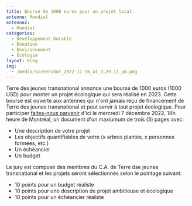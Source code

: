 ```yaml
---
title: Bourse de 1000 euros pour un projet local
antenne: Mondial
antenne2:
  - Mondial
categories:
  - Developpement Durable
  - Donation
  - Environnement
  - Ecologie
layout: blog
img:
  - /media/screenshot_2022-11-16_at_3.29.11_pm.png
---
```

Terre des jeunes transnational annonce une bourse de 1000 euros (1000 USD) pour monter un projet écologique qui sera réalisé en 2023. Cette bourse est ouverte aux antennes qui n'ont jamais reçu de financement de Terre des jeunes transnational et peut servir à tout projet écologique. Pour participer [faites-nous parvenir](https://contenu.terredesjeunes.org/contact.html) d'ici le mercredi 7 décembre 2022, 14h heure de Montréal, un document d'un maxiumum de trois (3) pages avec:

* Une description de votre projet
* Les objectifs quantifiables de votre (x arbres plantés, x personnes formées, etc.)
* Un échéancier
* Un budget

Le jury est composé des membres du C.A. de Terre dse jeunes transnational et les projets seront sélectionnés selon le pointage suivant:

* 10 points pour un budget réaliste
* 10 points pour une description de projet ambitieuse et écologique
* 10 points pour un échéancier réaliste
